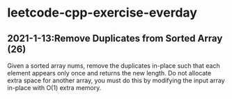 # leetcode-cpp-exercise-everday

## 2021-1-13:Remove Duplicates from Sorted Array (26)
Given a sorted array nums, remove the duplicates in-place such that each element appears only once and returns the new length.
Do not allocate extra space for another array, you must do this by modifying the input array in-place with O(1) extra memory.

